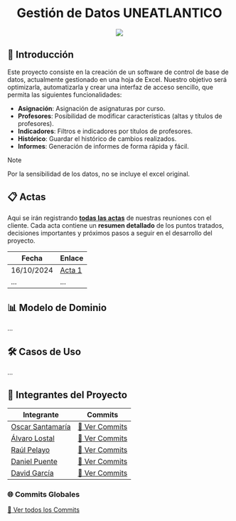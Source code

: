 <h1 align="center">Gestión de Datos UNEATLANTICO</h1>
<div align="center">
  <image src="images\logo.png" align="center">
</div>

## 📖 Introducción
Este proyecto consiste en la creación de un software de control de base de datos, actualmente gestionado en una hoja de Excel. Nuestro objetivo será optimizarla, automatizarla y crear una interfaz de acceso sencillo, que permita las siguientes funcionalidades:

- **Asignación**: Asignación de asignaturas por curso.
- **Profesores**: Posibilidad de modificar características (altas y títulos de profesores).
- **Indicadores**: Filtros e indicadores por títulos de profesores.
- **Histórico**: Guardar el histórico de cambios realizados.
- **Informes**: Generación de informes de forma rápida y fácil.

> [!NOTE]
> Por la sensibilidad de los datos, no se incluye el excel original.

## 📋 Actas

Aqui se irán registrando [**todas las actas**](/actas/README.md) de nuestras reuniones con el cliente. Cada acta contiene un **resumen detallado** de los puntos tratados, decisiones importantes y próximos pasos a seguir en el desarrollo del proyecto.

| Fecha       | Enlace                      |
|-------------|-----------------------------|
| 16/10/2024  | [Acta 1](/actas/acta1.md)   |
| ...         | ...                         |

## 📊 Modelo de Dominio

...

## 🛠️ Casos de Uso

...

## 👥 Integrantes del Proyecto

| Integrante                                                   | Commits                                                                                                           |
|--------------------------------------------------------------|-------------------------------------------------------------------------------------------------------------------|
| [Oscar Santamaría](https://github.com/oscarsantasanchez)     | [💾 Ver Commits](https://github.com/DavidGarciaCosta/24-25-IdSw1-SDR/commits/main/?author=oscarsantasanchez)      |
| [Álvaro Lostal](https://github.com/lostal)                   | [💾 Ver Commits](https://github.com/DavidGarciaCosta/24-25-IdSw1-SDR/commits/main/?author=lostal)                 |
| [Raúl Pelayo](https://github.com/RaulPlayo)                  | [💾 Ver Commits](https://github.com/DavidGarciaCosta/24-25-IdSw1-SDR/commits/main/?author=RaulPlayo)              |
| [Daniel Puente](https://www.github.com/danielpuentesaranana) | [💾 Ver Commits](https://github.com/DavidGarciaCosta/24-25-IdSw1-SDR/commits/main/?author=danielpuentesaranana)   |
| [David García](https://www.github.com/DavidGarciaCosta)      | [💾 Ver Commits](https://github.com/DavidGarciaCosta/24-25-IdSw1-SDR/commits/main/?author=DavidGarciaCosta)       |

### 🌐 Commits Globales

[💾 Ver todos los Commits](https://github.com/DavidGarciaCosta/24-25-IdSw1-SDR/commits/main/)
